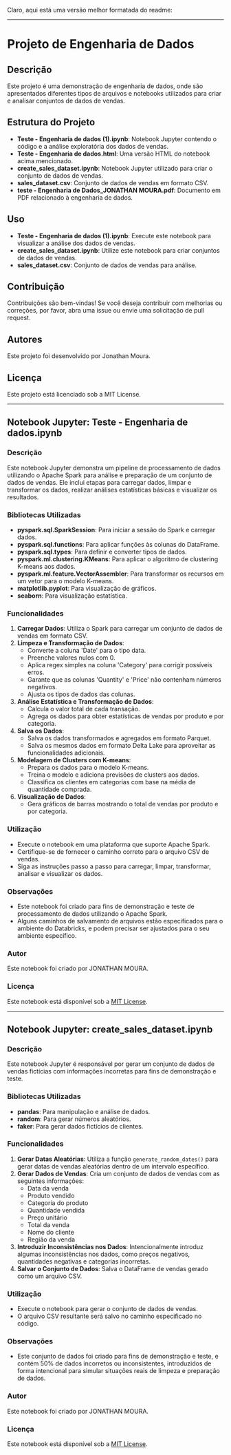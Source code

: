 Claro, aqui está uma versão melhor formatada do readme:

---

# Projeto de Engenharia de Dados

## Descrição
Este projeto é uma demonstração de engenharia de dados, onde são apresentados diferentes tipos de arquivos e notebooks utilizados para criar e analisar conjuntos de dados de vendas.

## Estrutura do Projeto
- **Teste - Engenharia de dados (1).ipynb**: Notebook Jupyter contendo o código e a análise exploratória dos dados de vendas.
- **Teste - Engenharia de dados.html**: Uma versão HTML do notebook acima mencionado.
- **create_sales_dataset.ipynb**: Notebook Jupyter utilizado para criar o conjunto de dados de vendas.
- **sales_dataset.csv**: Conjunto de dados de vendas em formato CSV.
- **teste - Engenharia de Dados_JONATHAN MOURA.pdf**: Documento em PDF relacionado à engenharia de dados.

## Uso
- **Teste - Engenharia de dados (1).ipynb**: Execute este notebook para visualizar a análise dos dados de vendas.
- **create_sales_dataset.ipynb**: Utilize este notebook para criar conjuntos de dados de vendas.
- **sales_dataset.csv**: Conjunto de dados de vendas para análise.

## Contribuição
Contribuições são bem-vindas! Se você deseja contribuir com melhorias ou correções, por favor, abra uma issue ou envie uma solicitação de pull request.

## Autores
Este projeto foi desenvolvido por Jonathan Moura.

## Licença
Este projeto está licenciado sob a MIT License.

---

## Notebook Jupyter: Teste - Engenharia de dados.ipynb

### Descrição
Este notebook Jupyter demonstra um pipeline de processamento de dados utilizando o Apache Spark para análise e preparação de um conjunto de dados de vendas. Ele inclui etapas para carregar dados, limpar e transformar os dados, realizar análises estatísticas básicas e visualizar os resultados.

### Bibliotecas Utilizadas
- **pyspark.sql.SparkSession**: Para iniciar a sessão do Spark e carregar dados.
- **pyspark.sql.functions**: Para aplicar funções às colunas do DataFrame.
- **pyspark.sql.types**: Para definir e converter tipos de dados.
- **pyspark.ml.clustering.KMeans**: Para aplicar o algoritmo de clustering K-means aos dados.
- **pyspark.ml.feature.VectorAssembler**: Para transformar os recursos em um vetor para o modelo K-means.
- **matplotlib.pyplot**: Para visualização de gráficos.
- **seaborn**: Para visualização estatística.

### Funcionalidades
1. **Carregar Dados**: Utiliza o Spark para carregar um conjunto de dados de vendas em formato CSV.
2. **Limpeza e Transformação de Dados**:
   - Converte a coluna 'Date' para o tipo data.
   - Preenche valores nulos com 0.
   - Aplica regex simples na coluna 'Category' para corrigir possíveis erros.
   - Garante que as colunas 'Quantity' e 'Price' não contenham números negativos.
   - Ajusta os tipos de dados das colunas.
3. **Análise Estatística e Transformação de Dados**:
   - Calcula o valor total de cada transação.
   - Agrega os dados para obter estatísticas de vendas por produto e por categoria.
4. **Salva os Dados**:
   - Salva os dados transformados e agregados em formato Parquet.
   - Salva os mesmos dados em formato Delta Lake para aproveitar as funcionalidades adicionais.
5. **Modelagem de Clusters com K-means**:
   - Prepara os dados para o modelo K-means.
   - Treina o modelo e adiciona previsões de clusters aos dados.
   - Classifica os clientes em categorias com base na média de quantidade comprada.
6. **Visualização de Dados**:
   - Gera gráficos de barras mostrando o total de vendas por produto e por categoria.

### Utilização
- Execute o notebook em uma plataforma que suporte Apache Spark.
- Certifique-se de fornecer o caminho correto para o arquivo CSV de vendas.
- Siga as instruções passo a passo para carregar, limpar, transformar, analisar e visualizar os dados.

### Observações
- Este notebook foi criado para fins de demonstração e teste de processamento de dados utilizando o Apache Spark.
- Alguns caminhos de salvamento de arquivos estão especificados para o ambiente do Databricks, e podem precisar ser ajustados para o seu ambiente específico.

### Autor
Este notebook foi criado por JONATHAN MOURA.

### Licença
Este notebook está disponível sob a [MIT License](https://opensource.org/licenses/MIT).

---

## Notebook Jupyter: create_sales_dataset.ipynb

### Descrição
Este notebook Jupyter é responsável por gerar um conjunto de dados de vendas fictícias com informações incorretas para fins de demonstração e teste.

### Bibliotecas Utilizadas
- **pandas**: Para manipulação e análise de dados.
- **random**: Para gerar números aleatórios.
- **faker**: Para gerar dados fictícios de clientes.

### Funcionalidades
1. **Gerar Datas Aleatórias**: Utiliza a função `generate_random_dates()` para gerar datas de vendas aleatórias dentro de um intervalo específico.
2. **Gerar Dados de Vendas**: Cria um conjunto de dados de vendas com as seguintes informações:
   - Data da venda
   - Produto vendido
   - Categoria do produto
   - Quantidade vendida
   - Preço unitário
   - Total da venda
   - Nome do cliente
   - Região da venda
3. **Introduzir Inconsistências nos Dados**: Intencionalmente introduz algumas inconsistências nos dados, como preços negativos, quantidades negativas e categorias incorretas.
4. **Salvar o Conjunto de Dados**: Salva o DataFrame de vendas gerado como um arquivo CSV.

### Utilização
- Execute o notebook para gerar o conjunto de dados de vendas.
- O arquivo CSV resultante será salvo no caminho especificado no código.

### Observações
- Este conjunto de dados foi criado para fins de demonstração e teste, e contém 50% de dados incorretos ou inconsistentes, introduzidos de forma intencional para simular situações reais de limpeza e preparação de dados.

### Autor
Este notebook foi criado por JONATHAN MOURA.

### Licença
Este notebook está disponível sob a [MIT License](https://opensource.org/licenses/MIT).
